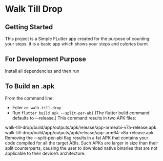 # Walk Till Drop

## Getting Started

This project is a Simple FLutter app created for the purpose of counting your steps.
It is a basic app which shows your steps and calories burnt

## For Development Purpose

Install all dependencies and then run 



## To Build an .apk

From the command line:

- Enter ``` cd walk-till-drop ```
- Run ``` flutter build apk --split-per-abi ```
(The flutter build command defaults to --release.)
This command results in two APK files:

walk-till-drop/build/app/outputs/apk/release/app-armeabi-v7a-release.apk
walk-till-drop/build/app/outputs/apk/release/app-arm64-v8a-release.apk
Removing the --split-per-abi flag results in a fat APK that contains your code compiled for all the target ABIs. Such APKs are larger in size than their split counterparts, causing the user to download native binaries that are not applicable to their device’s architecture.

